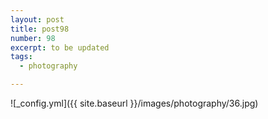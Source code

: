 ```yaml
---
layout: post
title: post98
number: 98
excerpt: to be updated
tags:
  - photography

---
```


![_config.yml]({{ site.baseurl }}/images/photography/36.jpg)